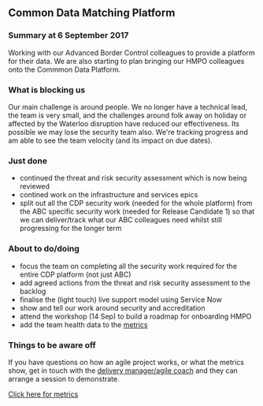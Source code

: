 ## Common Data Matching Platform

### Summary at 6 September  2017
Working with our Advanced Border Control colleagues to provide a platform for their data.
We are also starting to plan bringing our HMPO colleagues onto the Commmon Data Platform.

### What is blocking us
Our main challenge is around people. We no longer have a technical lead, the team is very small, and the challenges around folk away on holiday or affected by the Waterloo disruption have reduced our effectiveness. Its possible we may lose the security team also. We're tracking progress and am able to see the team velocity (and its impact on due dates). 

### Just done
- continued the threat and risk security assessment which is now being reviewed
- contined work on the infrastructure and services epics
- split out all the CDP  security work (needed for the whole platform) from the ABC specific security work (needed for Release Candidate 1) so that we can deliver/track what our ABC colleagues need whilst still progressing for the longer term

### About to do/doing
- focus the team on completing all the security work required for the entire CDP platform (not just ABC)
- add agreed actions from the threat and risk security assessment to the backlog
- finalise the (light touch) live support model using Service Now
- show and tell our work around security and accreditation
- attend the workshop (14 Sep) to build a roadmap for onboarding HMPO
- add the team health data to the [metrics](metrics.html)

### Things to be aware off
If you have questions on how an agile project works, or what the metrics show, get in touch with the [delivery manager/agile coach](mailto:ian.eccles-smith@digital.homeoffice.gov.uk) and they can arrange a session to demonstrate.

[Click here for metrics](metrics.html)

